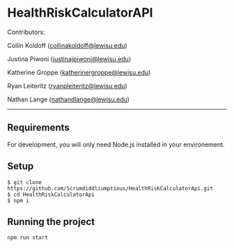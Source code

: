 # HealthRiskCalculatorAPI

Contributors:

Collin Koldoff (collinakoldoff@lewisu.edu)

Justina Piwoni (justinajpiwoni@lewisu.edu)

Katherine Groppe (katherinergroppe@lewisu.edu)

Ryan Leiteritz (ryanpleiteritz@lewisu.edu)

Nathan Lange (nathandlange@lewisu.edu)

---
## Requirements

For development, you will only need Node.js installed in your environement.

## Setup

    $ git clone https://github.com/Scrumdiddliumptious/HealthRiskCalculatorApi.git
    $ cd HealthRiskCalculatorApi
    $ npm i

## Running the project

    npm run start
